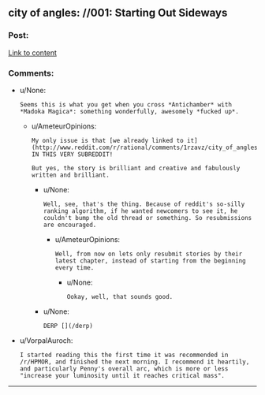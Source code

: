 ## city of angles: //001: Starting Out Sideways

### Post:

[Link to content]()

### Comments:

- u/None:
  ```
  Seems this is what you get when you cross *Antichamber* with *Madoka Magica*: something wonderfully, awesomely *fucked up*.
  ```

  - u/AmeteurOpinions:
    ```
    My only issue is that [we already linked to it](http://www.reddit.com/r/rational/comments/1rzavz/city_of_angles/) IN THIS VERY SUBREDDIT! 

    But yes, the story is brilliant and creative and fabulously written and brilliant.
    ```

    - u/None:
      ```
      Well, see, that's the thing. Because of reddit's so-silly ranking algorithm, if he wanted newcomers to see it, he couldn't bump the old thread or something. So resubmissions are encouraged.
      ```

      - u/AmeteurOpinions:
        ```
        Well, from now on lets only resubmit stories by their latest chapter, instead of starting from the beginning every time.
        ```

        - u/None:
          ```
          Ookay, well, that sounds good.
          ```

    - u/None:
      ```
      DERP [](/derp)
      ```

- u/VorpalAuroch:
  ```
  I started reading this the first time it was recommended in /r/HPMOR, and finished the next morning. I recommend it heartily, and particularly Penny's overall arc, which is more or less "increase your luminosity until it reaches critical mass".
  ```

---

